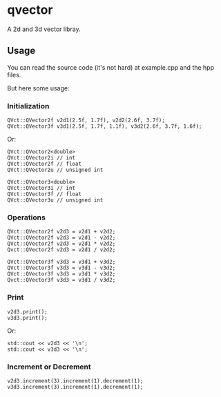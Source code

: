 # qvector

A 2d and 3d vector libray.

## Usage

You can read the source code (it's not hard) at example.cpp and the hpp files.

But here some usage:

### Initialization

    QVct::QVector2f v2d1(2.5f, 1.7f), v2d2(2.6f, 3.7f);
    QVct::QVector3f v3d1(2.5f, 1.7f, 1.1f), v3d2(2.6f, 3.7f, 1.6f);

Or:

    QVct::QVector2<double>
    QVct::QVector2i // int
    QVct::QVector2f // float
    QVct::QVector2u // unsigned int

    QVct::QVector3<double>
    QVct::QVector3i // int
    QVct::QVector3f // float
    QVct::QVector3u // unsigned int

### Operations

    QVct::QVector2f v2d3 = v2d1 + v2d2;
    QVct::QVector2f v2d3 = v2d1 - v2d2;
    QVct::QVector2f v2d3 = v2d1 * v2d2;
    Qvct::QVector2f v2d3 = v2d1 / v2d2;

    QVct::QVector3f v3d3 = v3d1 + v3d2;
    QVct::QVector3f v3d3 = v3d1 - v3d2;
    QVct::QVector3f v3d3 = v3d1 * v3d2;
    Qvct::QVector3f v3d3 = v3d1 / v3d2;

### Print

    v2d3.print();
    v3d3.print();

Or:

    std::cout << v2d3 << '\n';
    std::cout << v3d3 << '\n';

### Increment or Decrement

    v2d3.increment(3).increment(1).decrement(1);
    v3d3.increment(3).increment(1).decrement(1);


